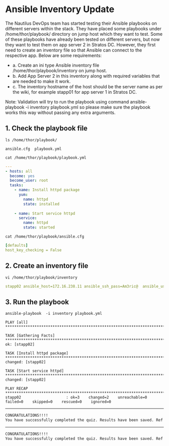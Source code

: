 # Ansible Inventory Update

The Nautilus DevOps team has started testing their Ansible playbooks on different servers within the stack. They have placed some playbooks under /home/thor/playbook/ directory on jump host which they want to test. Some of these playbooks have already been tested on different servers, but now they want to test them on app server 2 in Stratos DC. However, they first need to create an inventory file so that Ansible can connect to the respective app. Below are some requirements:  
- a. Create an ini type Ansible inventory file /home/thor/playbook/inventory on jump host.  
- b. Add App Server 2 in this inventory along with required variables that are needed to make it work.  
- c. The inventory hostname of the host should be the server name as per the wiki, for example stapp01 for app server 1 in Stratos DC.  

Note: Validation will try to run the playbook using command ansible-playbook -i inventory playbook.yml so please make sure the playbook works this way without passing any extra arguments.  


## 1. Check the playbook file
`ls /home/thor/playbook/`  
```console
ansible.cfg  playbook.yml
```

`cat /home/thor/playbook/playbook.yml `  
```yaml
---
- hosts: all
  become: yes
  become_user: root
  tasks:
    - name: Install httpd package    
      yum: 
        name: httpd 
        state: installed
    
    - name: Start service httpd
      service:
        name: httpd
        state: started
```

`cat /home/thor/playbook/ansible.cfg`  
```yaml
[defaults]
host_key_checking = False
```


## 2. Create an inventory file
`vi /home/thor/playbook/inventory`  
```yaml
stapp02 ansible_host=172.16.238.11 ansible_ssh_pass=Am3ric@  ansible_user=steve
```


## 3. Run the playbook
`ansible-playbook  -i inventory playbook.yml`  
```ansible
PLAY [all] **********************************************************************************************************************************************************************************

TASK [Gathering Facts] **********************************************************************************************************************************************************************
ok: [stapp02]

TASK [Install httpd package] ****************************************************************************************************************************************************************
changed: [stapp02]

TASK [Start service httpd] ******************************************************************************************************************************************************************
changed: [stapp02]

PLAY RECAP **********************************************************************************************************************************************************************************
stapp02                    : ok=3    changed=2    unreachable=0    failed=0    skipped=0    rescued=0    ignored=0
```


---

```bash
CONGRATULATIONS!!!!
You have successfully completed the quiz. Results have been saved. Ref ID:631520df429c137159736a55
```

---

```bash
CONGRATULATIONS!!!!
You have successfully completed the quiz. Results have been saved. Ref ID:635b8d05541041a80e0dca90
```

